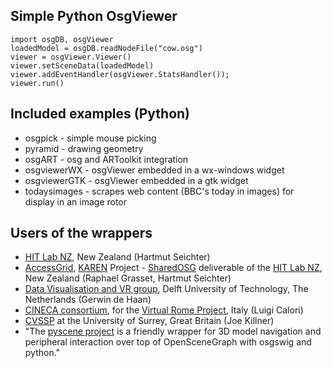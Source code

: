 ## Simple Python OsgViewer ##
```
import osgDB, osgViewer
loadedModel = osgDB.readNodeFile("cow.osg")
viewer = osgViewer.Viewer()
viewer.setSceneData(loadedModel)
viewer.addEventHandler(osgViewer.StatsHandler());
viewer.run()
```

## Included examples (Python) ##
  * osgpick - simple mouse picking
  * pyramid - drawing geometry
  * osgART - osg and ARToolkit integration
  * osgviewerWX - osgViewer embedded in a wx-windows widget
  * osgviewerGTK - osgViewer embedded in a gtk widget
  * todaysimages - scrapes web content (BBC's today in images) for display in an image rotor

## Users of the wrappers ##
  * [HIT Lab NZ](http://www.hitlabnz.org), New Zealand (Hartmut Seichter)
  * [AccessGrid](http://www.accessgrid.org), [KAREN](http://www.karen.net.nz/home/) Project - [SharedOSG](http://www.accessgrid.org/project/sharedosg) deliverable of the [HIT Lab NZ](http://www.hitlabnz.org), New Zealand (Raphael Grasset, Hartmut Seichter)
  * [Data Visualisation and VR group](http://visualisation.tudelft.nl/VRVis), Delft University of Technology, The Netherlands (Gerwin de Haan)
  * [CINECA consortium](http://www.cineca.it/en/index.htm), for the [Virtual Rome Project](http://3d.cineca.it/storage/demo_vrome/htdocs/), Italy (Luigi Calori)
  * [CVSSP](http://www.ee.surrey.ac.uk/CVSSP/) at the University of Surrey, Great Britain  (Joe Killner)
  * "The [pyscene project](http://code.google.com/p/pyscene) is a friendly wrapper for 3D model navigation and peripheral interaction over top of OpenSceneGraph with osgswig and python."
